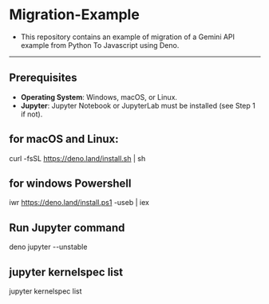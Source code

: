 # Migration-Example
- This repository contains an example of migration of a Gemini API example from Python To Javascript using Deno.
---

## Prerequisites
- **Operating System**: Windows, macOS, or Linux.
- **Jupyter**: Jupyter Notebook or JupyterLab must be installed (see Step 1 if not).

## for macOS and Linux:
curl -fsSL https://deno.land/install.sh | sh

## for windows Powershell
iwr https://deno.land/install.ps1 -useb | iex

## Run Jupyter command
deno jupyter --unstable

## jupyter kernelspec list
jupyter kernelspec list

